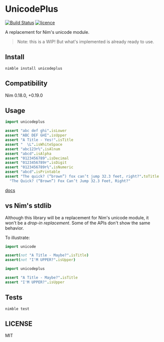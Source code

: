 # UnicodePlus

[![Build Status](https://img.shields.io/travis/nitely/nim-unicodeplus.svg?style=flat-square)](https://travis-ci.org/nitely/nim-unicodeplus)
[![licence](https://img.shields.io/github/license/nitely/nim-unicodeplus.svg?style=flat-square)](https://raw.githubusercontent.com/nitely/nim-unicodeplus/master/LICENSE)

A replacement for Nim's unicode module.

> Note: this is a WIP! But what's
> implemented is already ready to use.

## Install

```
nimble install unicodeplus
```

## Compatibility

Nim 0.18.0, +0.19.0

## Usage

```nim
import unicodeplus

assert "abc def ghi".isLower
assert "ABC DEF GHI".isUpper
assert "A Title - Yes!".isTitle
assert "  \L".isWhiteSpace
assert "abc123۲⅕".isAlnum
assert "abcd".isAlpha
assert "0123456789".isDecimal
assert "0123456789۲".isDigit
assert "0123456789۲⅕".isNumeric
assert "abcd".isPrintable
assert "The quick? (“brown”) fox can’t jump 32.3 feet, right?".toTitle ==
  "The Quick? (“Brown”) Fox Can’t Jump 32.3 Feet, Right?"
```

[docs](https://nitely.github.io/nim-unicodeplus/)

## vs Nim's stdlib

Although this library will be a replacement
for Nim's unicode module, it won't be a *drop-in replacement*.
Some of the APIs don't show the same behavior.

To illustrate:

```nim
import unicode

assert(not "A Title - Maybe?".isTitle)
assert(not "I'M UPPER?".isUpper)
```

```nim
import unicodeplus

assert "A Title - Maybe?".isTitle
assert "I'M UPPER?".isUpper
```

## Tests

```
nimble test
```

## LICENSE

MIT
